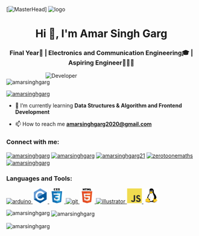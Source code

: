[![MasterHead](https://1.bp.blogspot.com/-7A4WynwLsM...)]
![logo](https://github.com/amarsinghgarg/AmarSinghGarg/blob/amarsinghgarg-patch-1/banner3.jpg)
<h1 align="center">Hi 👋, I'm Amar Singh Garg</h1>
<h3 align="center">Final Year🌟 | Electronics and Communication Engineering🎓 | Aspiring Engineer🧑🏻‍💻</h3>

<img align="right" alt="Developer" width="400" src="https://camo.githubusercontent.com/89233231dc8ba3dc5af6b979e9e3985ee8b9b70622d2ce686fc46c4a6706ea20/68747470733a2f2f6d69726f2e6d656469756d2e636f6d2f6d61782f313237322f312a5a53566d57476363317765454e6230536861775778772e676966">

<p align="left"> <img src="https://komarev.com/ghpvc/?username=amarsinghgarg&label=Profile%20views&color=0e75b6&style=flat" alt="amarsinghgarg" /> </p>

<p align="left"> <a href="https://twitter.com/amarsinghgarg" target="blank"><img src="https://img.shields.io/twitter/follow/amarsinghgarg?logo=twitter&style=for-the-badge" alt="amarsinghgarg" /></a> </p>

- 🌱 I’m currently learning **Data Structures & Algorithm and Frontend Development**

- 📫 How to reach me **amarsinghgarg2020@gmail.com**

<h3 align="left">Connect with me:</h3>
<p align="left">
<a href="https://twitter.com/amarsinghgarg" target="blank"><img align="center" src="https://raw.githubusercontent.com/rahuldkjain/github-profile-readme-generator/master/src/images/icons/Social/twitter.svg" alt="amarsinghgarg" height="30" width="40" /></a>
<a href="https://linkedin.com/in/amarsinghgarg" target="blank"><img align="center" src="https://raw.githubusercontent.com/rahuldkjain/github-profile-readme-generator/master/src/images/icons/Social/linked-in-alt.svg" alt="amarsinghgarg" height="30" width="40" /></a>
<a href="https://instagram.com/amarsinghgarg21" target="blank"><img align="center" src="https://raw.githubusercontent.com/rahuldkjain/github-profile-readme-generator/master/src/images/icons/Social/instagram.svg" alt="amarsinghgarg21" height="30" width="40" /></a>
<a href="https://www.youtube.com/c/zerotoonemaths" target="blank"><img align="center" src="https://raw.githubusercontent.com/rahuldkjain/github-profile-readme-generator/master/src/images/icons/Social/youtube.svg" alt="zerotoonemaths" height="30" width="40" /></a>
<a href="https://www.leetcode.com/amarsinghgarg" target="blank"><img align="center" src="https://raw.githubusercontent.com/rahuldkjain/github-profile-readme-generator/master/src/images/icons/Social/leet-code.svg" alt="amarsinghgarg" height="30" width="40" /></a>
</p>

<h3 align="left">Languages and Tools:</h3>
<p align="left"> <a href="https://www.arduino.cc/" target="_blank" rel="noreferrer"> <img src="https://cdn.worldvectorlogo.com/logos/arduino-1.svg" alt="arduino" width="40" height="40"/> </a> <a href="https://www.cprogramming.com/" target="_blank" rel="noreferrer"> <img src="https://raw.githubusercontent.com/devicons/devicon/master/icons/c/c-original.svg" alt="c" width="40" height="40"/> </a> <a href="https://www.w3schools.com/css/" target="_blank" rel="noreferrer"> <img src="https://raw.githubusercontent.com/devicons/devicon/master/icons/css3/css3-original-wordmark.svg" alt="css3" width="40" height="40"/> </a> <a href="https://git-scm.com/" target="_blank" rel="noreferrer"> <img src="https://www.vectorlogo.zone/logos/git-scm/git-scm-icon.svg" alt="git" width="40" height="40"/> </a> <a href="https://www.w3.org/html/" target="_blank" rel="noreferrer"> <img src="https://raw.githubusercontent.com/devicons/devicon/master/icons/html5/html5-original-wordmark.svg" alt="html5" width="40" height="40"/> </a> <a href="https://www.adobe.com/in/products/illustrator.html" target="_blank" rel="noreferrer"> <img src="https://www.vectorlogo.zone/logos/adobe_illustrator/adobe_illustrator-icon.svg" alt="illustrator" width="40" height="40"/> </a> <a href="https://developer.mozilla.org/en-US/docs/Web/JavaScript" target="_blank" rel="noreferrer"> <img src="https://raw.githubusercontent.com/devicons/devicon/master/icons/javascript/javascript-original.svg" alt="javascript" width="40" height="40"/> </a> <a href="https://www.linux.org/" target="_blank" rel="noreferrer"> <img src="https://raw.githubusercontent.com/devicons/devicon/master/icons/linux/linux-original.svg" alt="linux" width="40" height="40"/> </a> </p>

<p><img align="left" src="https://github-readme-stats.vercel.app/api/top-langs?username=amarsinghgarg&show_icons=true&locale=en&layout=compact" alt="amarsinghgarg" /></p>

<p>&nbsp;<img align="center" src="https://github-readme-stats.vercel.app/api?username=amarsinghgarg&show_icons=true&locale=en" alt="amarsinghgarg" /></p>

<p><img align="center" src="https://github-readme-streak-stats.herokuapp.com/?user=amarsinghgarg&" alt="amarsinghgarg" /></p>
